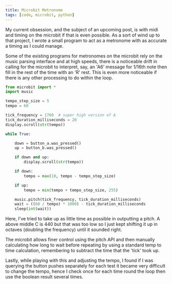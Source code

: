 ```yaml
---
title: Microbit Metronome
tags: [code, microbit, python]
---
```


My current obsession, and the subject of an upcoming post, is with midi and timing 
on the microbit if that is even possible. As a sort of wind up to that project, I 
wrote a small program to act as a metronome with as accurate a timing as I could manage. 

Some of the existing programs for metronomes on the microbit rely on the music parsing interface and at high speeds, there is a noticeable drift in calling for 
the microbit to interpret, say, an 'A6' message for 1/16th note then fill in the rest of the time with an 'R' rest. This is even more noticeable if there is any other processing to do within the loop.

```python
from microbit import *
import music

tempo_step_size = 5
tempo = 60

tick_frequency = 1760  # super high version of A
tick_duration_milliseconds = 20
display.scroll(str(tempo))

while True:

    down = button_a.was_pressed()
    up = button_b.was_pressed()

    if down and up:
        display.scroll(str(tempo))

    if down:
        tempo = max(10, tempo - tempo_step_size)

    if up:
        tempo = min(tempo + tempo_step_size, 255)

    music.pitch(tick_frequency, tick_duration_milliseconds)
    wait = ((60 / tempo) * 1000) - tick_duration_milliseconds
    sleep(int(wait))
```

Here, I've tried to take up as little time as possible in outputting a pitch. 
A above middle C is 440 but that was too low so I just kept shifting it up in octaves (doubling the frequency) until it sounded right. 

The microbit allows finer control using the pitch API and then manually calculating how long to wait before repeating by using a standard temp to time 
calculation, remembering to subtract the time that the 'tick' took up.

Lastly, while playing with this and adjusting the tempo, I found if I was querying the button pushes separately for each test it became very difficult to change the 
tempo, hence I check once for each time round the loop then use the boolean result several times.
